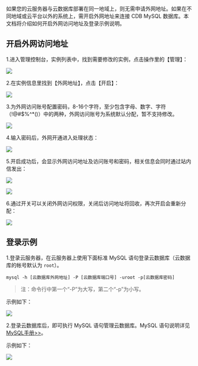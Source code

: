 如果您的云服务器与云数据库部署在同一地域上，则无需申请外网地址。如果在不同地域或云平台以外的系统上，需开启外网地址来连接 CDB MySQL 数据库。本文档将介绍如何开启外网访问地址及登录示例说明。

## 开启外网访问地址

1.进入管理控制台，实例列表中，找到需要修改的实例，点击操作里的【管理】：

![](http://imgcache.tce.fsphere.cn/static/mccdn.qcloud.com/img56825925da077.png)

2.在实例信息里找到【外网地址】，点击【开启】：

![](http://imgcache.tce.fsphere.cn/static/mccdn.qcloud.com/img5682595c5d4e7.png)

3.为外网访问账号配置密码，8-16个字符，至少包含字母、数字、字符（!@#$%^*()）中的两种，外网访问账号为系统默认分配，暂不支持修改。

![](http://imgcache.tce.fsphere.cn/static/mccdn.qcloud.com/img56825964bf4e6.png)

4.输入密码后，外网开通进入处理状态：

![](http://imgcache.tce.fsphere.cn/static/mccdn.qcloud.com/img5682596b1222d.png)

5.开启成功后，会显示外网访问地址及访问账号和密码，相关信息会同时通过站内信发出：

![](http://imgcache.tce.fsphere.cn/static/mccdn.qcloud.com/img568259720d52d.png)

![](http://imgcache.tce.fsphere.cn/static/mccdn.qcloud.com/img5682597c603ca.png)


6.通过开关可以关闭外网访问权限，关闭后访问地址将回收，再次开启会重新分配：

![](http://imgcache.tce.fsphere.cn/static/mccdn.qcloud.com/img5682598beba65.png)

## 登录示例

1.登录云服务器，在云服务器上使用下面标准 MySQL 语句登录云数据库（云数据库的帐号默认为 `root`）。

```
mysql -h [云数据库外网地址] -P [云数据库端口号] -uroot -p[云数据库密码]
```

>注：命令行中第一个“-P”为大写，第二个“-p”为小写。

示例如下：

![](http://imgcache.tce.fsphere.cn/static/mccdn.qcloud.com/static/img/1ad43e0d40701c303fc00b8853cb4d3e/image.png)

2.登录云数据库后，即可执行 MySQL 语句管理云数据库。MySQL 语句说明详见 [MySQL手册>>](http://dev.mysql.com/doc/)。

示例如下：

![](http://imgcache.tce.fsphere.cn/static/mccdn.qcloud.com/static/img/751ff4b57b51b21bf687bff6487a69a4/image.png)
